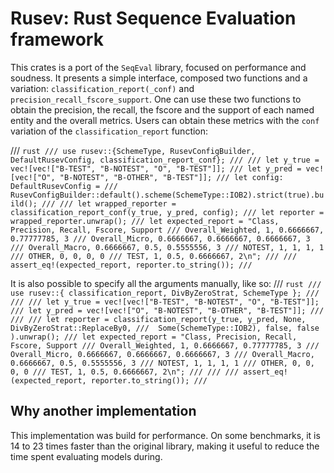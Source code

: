 # Rusev: Rust Sequence Evaluation framework

This crates is a port of the `SeqEval` library, focused on performance and
soudness. It presents a simple interface, composed two functions and a
variation:  `classification_report(_conf)` and
`precision_recall_fscore_support`. One can use these two functions to obtain
the precision, the recall, the fscore and the support of each named entity and
the overall metrics.  Users can obtain these metrics with the `conf` variation
of the `classification_report` function:

/// ```rust
/// use rusev::{SchemeType, RusevConfigBuilder, DefaultRusevConfig, classification_report_conf};
///
/// let y_true = vec![vec!["B-TEST", "B-NOTEST", "O", "B-TEST"]];
/// let y_pred = vec![vec!["O", "B-NOTEST", "B-OTHER", "B-TEST"]];
/// let config: DefaultRusevConfig =
/// RusevConfigBuilder::default().scheme(SchemeType::IOB2).strict(true).build();
///
/// let wrapped_reporter = classification_report_conf(y_true, y_pred, config);
/// let reporter = wrapped_reporter.unwrap();
/// let expected_report = "Class, Precision, Recall, Fscore, Support
/// Overall_Weighted, 1, 0.6666667, 0.77777785, 3
/// Overall_Micro, 0.6666667, 0.6666667, 0.6666667, 3
/// Overall_Macro, 0.6666667, 0.5, 0.5555556, 3
/// NOTEST, 1, 1, 1, 1
/// OTHER, 0, 0, 0, 0
/// TEST, 1, 0.5, 0.6666667, 2\n";
///
/// assert_eq!(expected_report, reporter.to_string());
/// ```

It is also possible to specify all the arguments manually, like so:
/// ```rust
/// use rusev::{ classification_report, DivByZeroStrat, SchemeType };
///
///
/// let y_true = vec![vec!["B-TEST", "B-NOTEST", "O", "B-TEST"]];
/// let y_pred = vec![vec!["O", "B-NOTEST", "B-OTHER", "B-TEST"]];
///
///
/// let reporter = classification_report(y_true, y_pred, None, DivByZeroStrat::ReplaceBy0,
///  Some(SchemeType::IOB2), false, false ).unwrap();
/// let expected_report = "Class, Precision, Recall, Fscore, Support
/// Overall_Weighted, 1, 0.6666667, 0.77777785, 3
/// Overall_Micro, 0.6666667, 0.6666667, 0.6666667, 3
/// Overall_Macro, 0.6666667, 0.5, 0.5555556, 3
/// NOTEST, 1, 1, 1, 1
/// OTHER, 0, 0, 0, 0
/// TEST, 1, 0.5, 0.6666667, 2\n";
///
///
/// assert_eq!(expected_report, reporter.to_string());
/// ```

## Why another implementation
This implementation was build for performance. On some benchmarks, it is 14 to
23 times faster than the original library, making it useful to reduce the time
spent evaluating models during.
